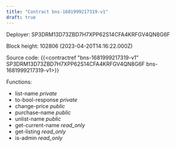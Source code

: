 ```yaml
---
title: "Contract bns-1681999217319-v1"
draft: true
---
```

Deployer: SP3DRM13D73ZBD7H7XPP62S14CFA4KRFGV4QN8G6F


 



Block height: 102806 (2023-04-20T14:16:22.000Z)

Source code: {{<contractref "bns-1681999217319-v1" SP3DRM13D73ZBD7H7XPP62S14CFA4KRFGV4QN8G6F bns-1681999217319-v1>}}

Functions:

* list-name _private_
* to-bool-response _private_
* change-price _public_
* purchase-name _public_
* unlist-name _public_
* get-current-name _read_only_
* get-listing _read_only_
* is-admin _read_only_
